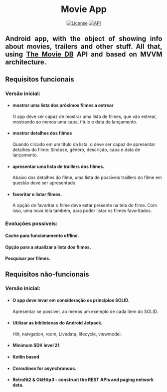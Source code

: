 <h1 align="center">Movie App</h1>

<p align="center">
  <a href="https://opensource.org/licenses/Apache-2.0"><img alt="License" src="https://img.shields.io/badge/License-Apache%202.0-blue.svg"/></a>
  <a href="https://android-arsenal.com/api?level=21"><img alt="API" src="https://img.shields.io/badge/API-21%2B-brightgreen.svg?style=flat"/></a>
</p>

<h2 align="justify">Android app, with the object of showing info about movies, trailers and other stuff. All that, using  <a href="https://www.themoviedb.org">The Movie DB</a> API and based on MVVM architecture.</h2>

## Requisitos funcionais

### Versão inicial:
- #### mostrar uma lista dos próximos filmes a estrear
    O app deve ser capaz de mostrar uma lista de filmes, que vão estrear, mostrando ao menos uma capa, título e data de lançamento.
- #### mostrar detalhes dos filmes
    Quando clicado em um título da lista, o deve ser capaz de apresentar detalhes do filme: Sinópse, gênero, descrição, capa e data de lançamento.
- #### apresentar uma lista de traillers dos filmes.
    Abaixo dos detalhes do filme, uma lista de possíveis traillers do filme em questão deve ser apresentado.
- #### favoritar e listar filmes.
    A opção de favoritar o filme deve estar presente na tela do filme. Com isso, uma nova tela também, para poder listar os filmes favoritados.

### Evoluções possíveis: 
#### Cache para funcionamento offline.

#### Opção para a atualizar a lista dos filmes.

#### Pesquisar por filmes.


## Requisitos não-funcionais

### Versão inicial:
- #### O app deve levar em consideração os principios SOLID.
    Apresentar se possível, ao menos um exemplo de cada item do SOLID.
- #### Utilizar as bibliotecas do Android Jetpack.
    Hilt, naivgation, room, Livedata, lifecycle, viewmodel.
- #### Minimum SDK level 21
- #### Kotlin based
- #### Coroutines for asynchronous. 
- #### Retrofit2 & OkHttp3 - construct the REST APIs and paging network data.
